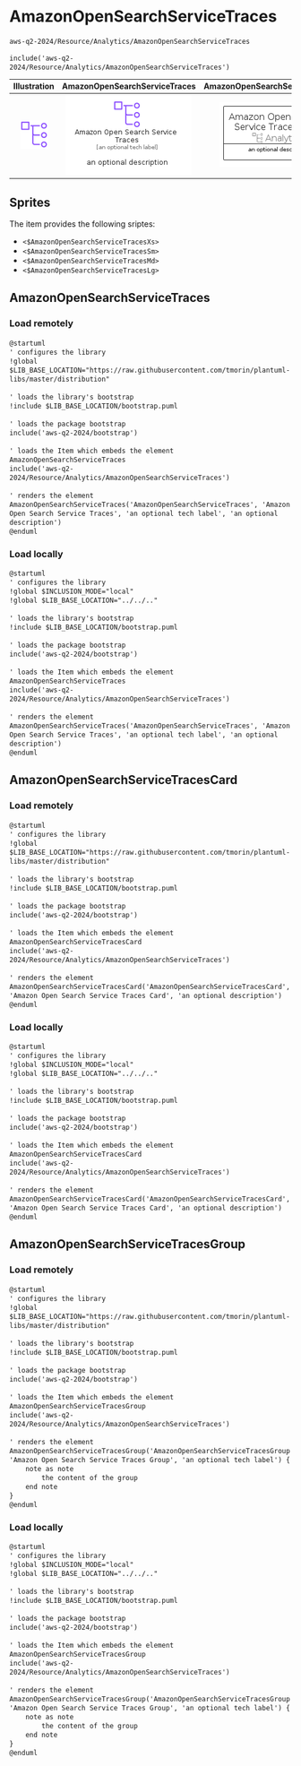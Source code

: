 # AmazonOpenSearchServiceTraces


```text
aws-q2-2024/Resource/Analytics/AmazonOpenSearchServiceTraces
```

```text
include('aws-q2-2024/Resource/Analytics/AmazonOpenSearchServiceTraces')
```



| Illustration | AmazonOpenSearchServiceTraces | AmazonOpenSearchServiceTracesCard | AmazonOpenSearchServiceTracesGroup |
| :---: | :---: | :---: | :---: |
| ![illustration for Illustration](../../../aws-q2-2024/Resource/Analytics/AmazonOpenSearchServiceTraces.png) | ![illustration for AmazonOpenSearchServiceTraces](../../../aws-q2-2024/Resource/Analytics/AmazonOpenSearchServiceTraces.Local.png) | ![illustration for AmazonOpenSearchServiceTracesCard](../../../aws-q2-2024/Resource/Analytics/AmazonOpenSearchServiceTracesCard.Local.png) | ![illustration for AmazonOpenSearchServiceTracesGroup](../../../aws-q2-2024/Resource/Analytics/AmazonOpenSearchServiceTracesGroup.Local.png) |



## Sprites
The item provides the following sriptes:

- `<$AmazonOpenSearchServiceTracesXs>`
- `<$AmazonOpenSearchServiceTracesSm>`
- `<$AmazonOpenSearchServiceTracesMd>`
- `<$AmazonOpenSearchServiceTracesLg>`





## AmazonOpenSearchServiceTraces

### Load remotely
```plantuml
@startuml
' configures the library
!global $LIB_BASE_LOCATION="https://raw.githubusercontent.com/tmorin/plantuml-libs/master/distribution"

' loads the library's bootstrap
!include $LIB_BASE_LOCATION/bootstrap.puml

' loads the package bootstrap
include('aws-q2-2024/bootstrap')

' loads the Item which embeds the element AmazonOpenSearchServiceTraces
include('aws-q2-2024/Resource/Analytics/AmazonOpenSearchServiceTraces')

' renders the element
AmazonOpenSearchServiceTraces('AmazonOpenSearchServiceTraces', 'Amazon Open Search Service Traces', 'an optional tech label', 'an optional description')
@enduml
```

### Load locally
```plantuml
@startuml
' configures the library
!global $INCLUSION_MODE="local"
!global $LIB_BASE_LOCATION="../../.."

' loads the library's bootstrap
!include $LIB_BASE_LOCATION/bootstrap.puml

' loads the package bootstrap
include('aws-q2-2024/bootstrap')

' loads the Item which embeds the element AmazonOpenSearchServiceTraces
include('aws-q2-2024/Resource/Analytics/AmazonOpenSearchServiceTraces')

' renders the element
AmazonOpenSearchServiceTraces('AmazonOpenSearchServiceTraces', 'Amazon Open Search Service Traces', 'an optional tech label', 'an optional description')
@enduml
```

## AmazonOpenSearchServiceTracesCard

### Load remotely
```plantuml
@startuml
' configures the library
!global $LIB_BASE_LOCATION="https://raw.githubusercontent.com/tmorin/plantuml-libs/master/distribution"

' loads the library's bootstrap
!include $LIB_BASE_LOCATION/bootstrap.puml

' loads the package bootstrap
include('aws-q2-2024/bootstrap')

' loads the Item which embeds the element AmazonOpenSearchServiceTracesCard
include('aws-q2-2024/Resource/Analytics/AmazonOpenSearchServiceTraces')

' renders the element
AmazonOpenSearchServiceTracesCard('AmazonOpenSearchServiceTracesCard', 'Amazon Open Search Service Traces Card', 'an optional description')
@enduml
```

### Load locally
```plantuml
@startuml
' configures the library
!global $INCLUSION_MODE="local"
!global $LIB_BASE_LOCATION="../../.."

' loads the library's bootstrap
!include $LIB_BASE_LOCATION/bootstrap.puml

' loads the package bootstrap
include('aws-q2-2024/bootstrap')

' loads the Item which embeds the element AmazonOpenSearchServiceTracesCard
include('aws-q2-2024/Resource/Analytics/AmazonOpenSearchServiceTraces')

' renders the element
AmazonOpenSearchServiceTracesCard('AmazonOpenSearchServiceTracesCard', 'Amazon Open Search Service Traces Card', 'an optional description')
@enduml
```

## AmazonOpenSearchServiceTracesGroup

### Load remotely
```plantuml
@startuml
' configures the library
!global $LIB_BASE_LOCATION="https://raw.githubusercontent.com/tmorin/plantuml-libs/master/distribution"

' loads the library's bootstrap
!include $LIB_BASE_LOCATION/bootstrap.puml

' loads the package bootstrap
include('aws-q2-2024/bootstrap')

' loads the Item which embeds the element AmazonOpenSearchServiceTracesGroup
include('aws-q2-2024/Resource/Analytics/AmazonOpenSearchServiceTraces')

' renders the element
AmazonOpenSearchServiceTracesGroup('AmazonOpenSearchServiceTracesGroup', 'Amazon Open Search Service Traces Group', 'an optional tech label') {
    note as note
        the content of the group
    end note
}
@enduml
```

### Load locally
```plantuml
@startuml
' configures the library
!global $INCLUSION_MODE="local"
!global $LIB_BASE_LOCATION="../../.."

' loads the library's bootstrap
!include $LIB_BASE_LOCATION/bootstrap.puml

' loads the package bootstrap
include('aws-q2-2024/bootstrap')

' loads the Item which embeds the element AmazonOpenSearchServiceTracesGroup
include('aws-q2-2024/Resource/Analytics/AmazonOpenSearchServiceTraces')

' renders the element
AmazonOpenSearchServiceTracesGroup('AmazonOpenSearchServiceTracesGroup', 'Amazon Open Search Service Traces Group', 'an optional tech label') {
    note as note
        the content of the group
    end note
}
@enduml
```

